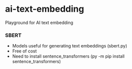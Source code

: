 # ai-text-embedding
Playground for AI text embedding

### SBERT
- Models useful for generating text embeddings (sbert.py)
- Free of cost
- Need to install sentence_transformers (py -m pip install sentence_transformers)